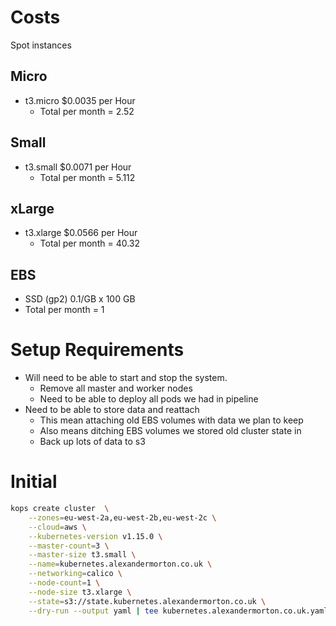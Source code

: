 # Costs

Spot instances

## Micro

* t3.micro	$0.0035 per Hour
  * Total per month = 2.52

## Small
* t3.small	$0.0071 per Hour
  * Total per month = 5.112

## xLarge

* t3.xlarge	$0.0566 per Hour
  * Total per month = 40.32

## EBS

* SSD (gp2) 0.1/GB x 100 GB
* Total per month = 1

# Setup Requirements

* Will need to be able to start and stop the system.
  * Remove all master and worker nodes
  * Need to be able to deploy all pods we had in pipeline
* Need to be able to store data and reattach
  * This mean attaching old EBS volumes with data we plan to keep
  * Also means ditching EBS volumes we stored old cluster state in
  * Back up lots of data to s3


# Initial

```bash
kops create cluster  \
    --zones=eu-west-2a,eu-west-2b,eu-west-2c \
    --cloud=aws \
    --kubernetes-version v1.15.0 \
    --master-count=3 \
    --master-size t3.small \
    --name=kubernetes.alexandermorton.co.uk \
    --networking=calico \
    --node-count=1 \
    --node-size t3.xlarge \
    --state=s3://state.kubernetes.alexandermorton.co.uk \
    --dry-run --output yaml | tee kubernetes.alexandermorton.co.uk.yaml
```